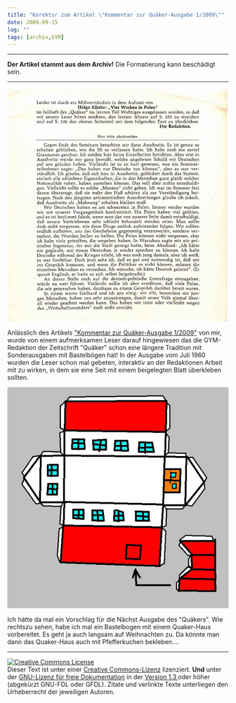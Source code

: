 ```yaml
---
title: "Korektur zum Artikel \"Kommentar zur Quäker-Ausgabe 1/2009\""
date: 2009-09-15
log: ""
tags: [archiv,GYM]
---
```

<hr><b>Der Artikel stammt aus dem Archiv!</b> Die Formatierung kann beschädigt sein.<hr>

![bastelbogen_Juli_1960.jpg](bastelbogen_Juli_1960.jpg)


Anlässlich des Artikels <a href="http://www.the-independent-friend.de/?q=node/436">"Kommentar zur Quäker-Ausgabe 1/2009"</a> von mir, wurde von einem aufmerksamen Leser darauf hingewiesen das die GYM-Redaktion der Zeitschrift "Quäker" schon eine längere Tradition mit Sonderausgaben mit Bastelbögen hat! In der Ausgabe vom Juli 1960 wurden die Leser schon mal gebeten, interaktiv an der Redaktionen Arbeit mit zu wirken, in dem sie eine Seit mit einem beigelegten Blatt überkleben sollten.

![quaker-weihnachst-bastelbogen.jpg](quaker-weihnachst-bastelbogen.jpg)

Ich hätte da mal ein Vorschlag für die Nächst Ausgabe des "Quäkers". Wie rechtszu sehen, habe ich mal ein Bastelbogen mit einem Quaker-Haus vorbereitet. Es geht ja auch langsam auf Weihnachten zu. Da könnte man dann das Quaker-Haus auch mit Pfefferkuchen bekleben....



<hr>

<a rel="license" href="http://creativecommons.org/licenses/by-sa/3.0/de/"><img alt="Creative Commons License" style="border-width:0" src="http://i.creativecommons.org/l/by-sa/3.0/de/88x31.png" /></a><br />Dieser Text ist unter einer <a rel="license" href="http://creativecommons.org/licenses/by-sa/3.0/de/">Creative Commons-Lizenz</a> lizenziert. <b>Und</b> unter der <a href="http://de.wikipedia.org/wiki/GFDL">GNU-Lizenz für freie Dokumentation</a> in der <a href="http://www.gnu.org/licenses/fdl-1.3.html">Version 1.3 </a> oder höher (abgekürzt GNU-FDL oder GFDL). Zitate und verlinkte Texte unterliegen den Urheberrecht der jeweiligen Autoren.
